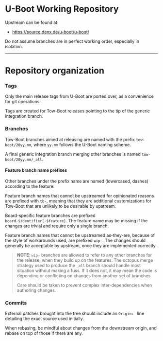 U-Boot Working Repository
=========================

Upstream can be found at:

 - https://source.denx.de/u-boot/u-boot/

Do not assume branches are in perfect working order, especially in isolation.

* * *

Repository organization
=======================

### Tags

Only the main release tags from U-Boot are ported over, as a convenience for
git operations.

Tags are created for Tow-Boot releases pointing to the tip of the generic
integration branch.

### Branches

Tow-Boot branches aimed at releasing are named with the prefix `tow-boot/20yy.mm`,
where `yy.mm` follows the U-Boot naming scheme.

A final generic integration branch merging other branches is named
`tow-boot/20yy.mm/_all`.

#### Feature branch name prefixes

Other branches under the prefix name are named (lowercased, dashes) according
to the feature.

Feature branch names that cannot be upstreamed for opinionated reasons are
prefixed with `tb-`, meaning that they are additional customizations for
Tow-Boot that are unlikely to be desirable by upstream.

Board-specific feature branches are prefixed `board-$identifier[-$feature]`.
The feature name may be missing if the changes are trivial and require only
a single branch.

Feature branch names that cannot be upstreamed as-they-are, because of the
style of workarounds used, are prefixed `wip-`. The changes should generally
be acceptable by upstream, once they are implemented correctly.

> **NOTE**: `wip-` branches are allowed to refer to any other branches for
> the release, when they build up on the features. The octopus merge strategy
> used to produce the `_all` branch should handle most situation without
> making a fuss. If it does not, it may mean the code is depending or
> conflicting on changes from another set of branches.
>
> Care should be taken to prevent complex inter-dependencies when authoring
> changes.

### Commits

External patches brought into the tree should include an `Origin: ` line
detailing the exact source used initially.

When rebasing, be mindful about changes from the downstream origin, and
rebase on top of those if there are any.
